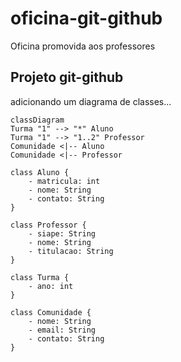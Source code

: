 # oficina-git-github
Oficina promovida aos professores

## Projeto git-github

adicionando um diagrama de classes...

```mermaid
classDiagram
Turma "1" --> "*" Aluno
Turma "1" --> "1..2" Professor
Comunidade <|-- Aluno
Comunidade <|-- Professor

class Aluno {
    - matricula: int
    - nome: String
    - contato: String
}

class Professor {
    - siape: String
    - nome: String
    - titulacao: String
}

class Turma {
    - ano: int
}

class Comunidade {
    - nome: String
    - email: String
    - contato: String
}
